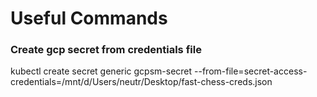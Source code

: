 # Useful Commands

### Create gcp secret from credentials file
kubectl create secret generic gcpsm-secret --from-file=secret-access-credentials=/mnt/d/Users/neutr/Desktop/fast-chess-creds.json
